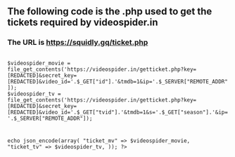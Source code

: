 ## The following code is the .php used to get the tickets required by videospider.in
### The URL is https://squidly.gq/ticket.php

<code>
<?php
header('Content-Type: application/json');
header('Access-Control-Allow-Origin: *');
if (isset($_SERVER["HTTP_CF_CONNECTING_IP"])) {
  $_SERVER['REMOTE_ADDR'] = $_SERVER["HTTP_CF_CONNECTING_IP"];
}

$videospider_movie = file_get_contents('https://videospider.in/getticket.php?key=[REDACTED]&secret_key=[REDACTED]&video_id='.$_GET["id"].'&tmdb=1&ip='.$_SERVER["REMOTE_ADDR"]);
$videospider_tv = file_get_contents('https://videospider.in/getticket.php?key=[REDACTED]&secret_key=[REDACTED]&video_id='.$_GET["tvid"].'&tmdb=1&s='.$_GET["season"].'&ip='.$_SERVER["REMOTE_ADDR"]);

echo json_encode(array(
    "ticket_mv" => $videospider_movie,
    "ticket_tv" => $videospider_tv,
));
?>

</code>
